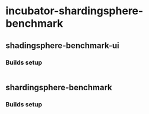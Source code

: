 # incubator-shardingsphere-benchmark
## shadingsphere-benchmark-ui
### Builds setup
```bash

```
## shardingsphere-benchmark
### Builds setup
```bash

```